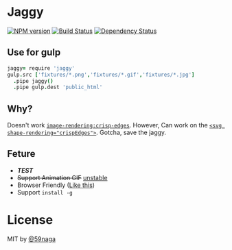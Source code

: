 # Jaggy
[![NPM version][npm-image]][npm]
[![Build Status][travis-image]][travis]
[![Dependency Status][depstat-image]][depstat]

## Use for gulp
```coffee
jaggy= require 'jaggy'
gulp.src ['fixtures/*.png','fixtures/*.gif','fixtures/*.jpg']
  .pipe jaggy()
  .pipe gulp.dest 'public_html'
```

## Why?
Doesn't work [`image-rendering:crisp-edges`](http://caniuse.com/#feat=css-crisp-edges).
However, Can work on the [`<svg shape-rendering="crispEdges">`](http://caniuse.com/#feat=svg).
Gotcha, save the jaggy.

## Feture
* ***TEST***
* <del>Support Animation GIF</del> <ins>unstable</ins>
* Browser Friendly ([Like this](https://github.com/59naga/vectorizer/))
* Support `install -g`

# License
MIT by [@59naga](https://twitter.com/horse_n_deer)

[npm-image]: https://badge.fury.io/js/jaggy.svg
[npm]: https://npmjs.org/package/jaggy
[travis-image]: https://travis-ci.org/59naga/jaggy.svg?branch=master
[travis]: https://travis-ci.org/59naga/jaggy
[depstat-image]: https://gemnasium.com/59naga/jaggy.svg
[depstat]: https://gemnasium.com/59naga/jaggy

